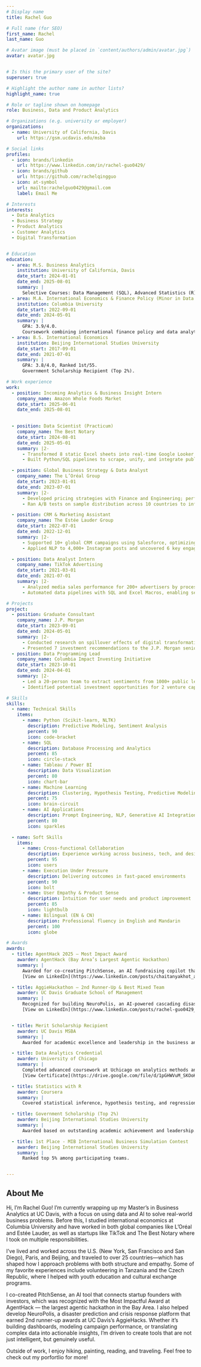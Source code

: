 ```yaml
---
# Display name
title: Rachel Guo

# Full name (for SEO)
first_name: Rachel
last_name: Guo

# Avatar image (must be placed in `content/authors/admin/avatar.jpg`)
avatar: avatar.jpg


# Is this the primary user of the site?
superuser: true

# Highlight the author name in author lists?
highlight_name: true

# Role or tagline shown on homepage
role: Business, Data and Product Analytics

# Organizations (e.g. university or employer)
organizations:
  - name: University of California, Davis
    url: https://gsm.ucdavis.edu/msba

# Social links
profiles:
  - icon: brands/linkedin
    url: https://www.linkedin.com/in/rachel-guo0429/
  - icon: brands/github
    url: https://github.com/rachelqingguo
  - icon: at-symbol
    url: mailto:rachelguo0429@gmail.com
    label: Email Me

# Interests
interests:
  - Data Analytics
  - Business Strategy
  - Product Analytics
  - Customer Analytics
  - Digital Transformation


# Education
education:
  - area: M.S. Business Analytics
    institution: University of California, Davis
    date_start: 2024-01-01
    date_end: 2025-08-01
    summary: |
      Selective Courses: Data Management (SQL), Advanced Statistics (R), Machine Learning (Python).
  - area: M.A. International Economics & Finance Policy (Minor in Data Analytics)
    institution: Columbia University
    date_start: 2022-09-01
    date_end: 2024-05-01
    summary: |
      GPA: 3.9/4.0.
      Coursework combining international finance policy and data analytics.
  - area: B.S. International Economics
    institution: Beijing International Studies University
    date_start: 2017-09-01
    date_end: 2021-07-01
    summary: |
      GPA: 3.8/4.0, Ranked 1st/55. 
      Government Scholarship Recipient (Top 2%).

# Work experience
work:
  - position: Incoming Analytics & Business Insight Intern
    company_name: Amazon Whole Foods Market
    date_start: 2025-06-01
    date_end: 2025-08-01
    

  - position: Data Scientist (Practicum)
    company_name: The Best Notary
    date_start: 2024-08-01
    date_end: 2025-05-01
    summary: |2-
      - Transformed 8 static Excel sheets into real-time Google Looker dashboards with 20+ custom metrics, reducing manual reporting by 30%.
      - Built Python/SQL pipelines to scrape, unify, and integrate public notary records from 15+ U.S. states, improving match accuracy by 15%.

  - position: Global Business Strategy & Data Analyst
    company_name: The L’Oréal Group
    date_start: 2023-01-01
    date_end: 2023-07-01
    summary: |2-
      - Developed pricing strategies with Finance and Engineering; performed ETL using SQL and WebDriver across 12K SKUs.
      - Ran A/B tests on sample distribution across 10 countries to inform global promotional strategy for 2023.

  - position: CRM & Marketing Assistant
    company_name: The Estée Lauder Group
    date_start: 2022-07-01
    date_end: 2022-12-01
    summary: |2-
      - Supported 10+ global CRM campaigns using Salesforce, optimizing customer lifecycles and loyalty program activations.
      - Applied NLP to 4,000+ Instagram posts and uncovered 6 key engagement drivers, boosting engagement by 5.1%.

  - position: Data Analyst Intern
    company_name: TikTok Advertising
    date_start: 2021-03-01
    date_end: 2021-07-01
    summary: |2-
      - Analyzed media sales performance for 200+ advertisers by processing 80K+ records in SQL; derived insights into spend and engagement.
      - Automated data pipelines with SQL and Excel Macros, enabling self-service analytics and cutting manual hours by 33% weekly.

# Projects
project:
  - position: Graduate Consultant
    company_name: J.P. Morgan
    date_start: 2023-09-01
    date_end: 2024-05-01
    summary: |2-
      - Conducted research on spillover effects of digital transformation across 219 countries.
      - Presented 7 investment recommendations to the J.P. Morgan senior leadership.
  - position: Data Programming Lead
    company_name: Columbia Impact Investing Initiative
    date_start: 2023-10-01
    date_end: 2024-04-01
    summary: |2-
      - Led a 20-person team to extract sentiments from 1000+ public letters using Python NLP libraries.
      - Identified potential investment opportunities for 2 venture capital clients.

# Skills
skills:
  - name: Technical Skills
    items:
      - name: Python (Scikit-learn, NLTK)
        description: Predictive Modeling, Sentiment Analysis
        percent: 90
        icon: code-bracket
      - name: SQL
        description: Database Processing and Analytics
        percent: 85
        icon: circle-stack
      - name: Tableau / Power BI
        description: Data Visualization
        percent: 80
        icon: chart-bar
      - name: Machine Learning
        description: Clustering, Hypothesis Testing, Predictive Modeling
        percent: 75
        icon: brain-circuit
      - name: AI Applications
        description: Prompt Engineering, NLP, Generative AI Integration
        percent: 80
        icon: sparkles

  - name: Soft Skills
    items:
      - name: Cross-functional Collaboration
        description: Experience working across business, tech, and design teams
        percent: 95
        icon: users
      - name: Execution Under Pressure
        description: Delivering outcomes in fast-paced environments
        percent: 90
        icon: bolt
      - name: User Empathy & Product Sense
        description: Intuition for user needs and product improvement
        percent: 85
        icon: lightbulb
      - name: Bilingual (EN & CN)
        description: Professional fluency in English and Mandarin
        percent: 100
        icon: globe

# Awards
awards:
  - title: AgentHack 2025 – Most Impact Award 
    awarder: AgentHack (Bay Area’s Largest Agentic Hackathon)
    summary: |
      Awarded for co-creating PitchSense, an AI fundraising copilot that matches startup founders with VCs and generates personalized cold emails.  
      [View on LinkedIn](https://www.linkedin.com/posts/chaitanyakhot_agenthacks-mostimpactful-agenticai-ugcPost-7333328531906572288-UG3k?utm_source=share&utm_medium=member_desktop&rcm=ACoAADMuw3kBP8HF1sC7G-uA-jJgc47xQ4C2ETc)

  - title: AggieHackathon – 2nd Runner-Up & Best Mixed Team
    awarder: UC Davis Graduate School of Management
    summary: |
      Recognized for building NeuroPolis, an AI-powered cascading disaster detection system.  
      [View on LinkedIn](https://www.linkedin.com/posts/rachel-guo0429_ai-smartcities-hackathon-activity-7321541042808262658-2h-E?utm_source=share&utm_medium=member_desktop&rcm=ACoAADMuw3kBP8HF1sC7G-uA-jJgc47xQ4C2ETc)


  - title: Merit Scholarship Recipient
    awarder: UC Davis MSBA
    summary: |
      Awarded for academic excellence and leadership in the business analytics program.

  - title: Data Analytics Credential
    awarder: University of Chicago
    summary: |
      Completed advanced coursework at Uchicago on analytics methods and real-world application.  
      [View Certificate](https://drive.google.com/file/d/1pGHWVuM_SKOoK05gF8TgQBE6qNhpvqYQ/view?usp=sharing)

  - title: Statistics with R
    awarder: Coursera
    summary: |
      Covered statistical inference, hypothesis testing, and regression modeling.

  - title: Government Scholarship (Top 2%)
    awarder: Beijing International Studies University
    summary: |
      Awarded based on outstanding academic achievement and leadership.

  - title: 1st Place - MIB International Business Simulation Contest
    awarder: Beijing International Studies University
    summary: |
      Ranked top 5% among participating teams.


---
```


## About Me

Hi, I’m Rachel Guo! I’m currently wrapping up my Master’s in Business Analytics at UC Davis, with a focus on using data and AI to solve real-world business problems. Before this, I studied international economics at Columbia University and have worked in both global companies like L’Oréal and Estée Lauder, as well as startups like TikTok and The Best Notary where I took on multiple responsibilities.

I’ve lived and worked across the U.S. (New York, San Francisco and San Diego), Paris, and Beijing, and traveled to over 25 countries—which has shaped how I approach problems with both structure and empathy. Some of my favorite experiences include volunteering in Tanzania and the Czech Republic, where I helped with youth education and cultural exchange programs.

I co-created PitchSense, an AI tool that connects startup founders with investors, which was recognized with the Most Impactful Award at AgentHack — the largest agentic hackathon in the Bay Area. I also helped develop NeuroPolis, a disaster prediction and crisis response platform that earned 2nd runner-up awards at UC Davis’s AggieHacks. Whether it’s building dashboards, modeling campaign performance, or translating complex data into actionable insights, I’m driven to create tools that are not just intelligent, but genuinely useful.

Outside of work, I enjoy hiking, painting, reading, and traveling.  Feel free to check out my porfortlio for more!


[def]: https://www.linkedin.com/posts/rachel-guo0429_ai-smartcities-hackathon-activity-7321541042808262658-2h-E?utm_source=share&utm_medium=member_desktop&rcm=ACoAADMuw3kBP8HF1sC7G-uA-jJgc47xQ4C2ETc
[def2]: https://drive.google.com/file/d/1pGHWVuM_SKOoK05gF8TgQBE6qNhpvqYQ/view?usp=sharing